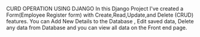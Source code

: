 CURD OPERATION USING DJANGO
In this Django Project I've created a Form(Employee Register form) with Create,Read,Update,and Delete (CRUD) features. You can Add New Details to the Database , Edit saved data, Delete any data from Database and you can view all data on the Front end page.
